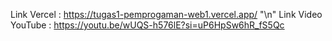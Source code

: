 Link Vercel : https://tugas1-pemprogaman-web1.vercel.app/ "\n"
Link Video YouTube : https://youtu.be/wUQS-h576lE?si=uP6HpSw6hR_fS5Qc
